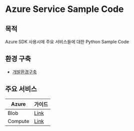 # Azure Service Sample Code

## 목적
Azure SDK 사용시에 주요 서비스들에 대한 Python Sample Code

## 환경 구축
* [개발환경구축](./docs/environment.md)

## 주요 서비스
Azure | 가이드
------|--------------------------
Blob  |[Link](./docs/blob.md)
Compute |[Link](./docs/vm.md)
